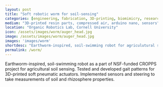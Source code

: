 ```yaml
---
layout: post
title: "Soft robotic worm for soil-sensing"
categories: [engineering, fabrication, 3D-printing, biomimicry, research]
medium: "3D-printed resin parts, compressed air, arduino nano, sensors"
location: "Organic Robotics Lab, Cornell University"
icon: /assets/images/worm/auger_head.jpg
image: /assets/images/worm/auger_head.jpg
images: 'images/worm'
shortdesc: "Earthworm-inspired, soil-swimming robot for agriculutural soil sensing. Developed gait patterns and steering for a worm composed of soft pneumatic actuators."
permalink: /worm/
---
```


Earthworm-inspired, soil-swimming robot as a part of NSF-funded CROPPS project for agricultural soil sensing. Tested and developed gait patterns for 3D-printed soft pneumatic actuators. Implemented sensors and steering to take measurements of soil and rhizosphere properties.

<!--In the summer of 2022, I worked in the Organic Robotics Lab at Cornell University as a part of the NSF-funded CROPPS project. I worked on fabrication and testing of a earthworm-inspired, soil-swimming robot. I used arduino and mini solenoid valves to develop gait patterns for surface and belowground locomotion using 3D-printed soft pneumatic actuators. I went on to work on the implementation of sensors and steering to allow the device to take measurements of soil and rhizosphere properties. -->